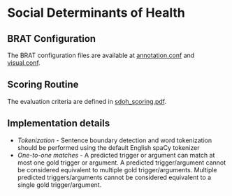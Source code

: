 # Social Determinants of Health


## BRAT Configuration
The BRAT configuration files are available at [annotation.conf](resources/annotation.conf) and [visual.conf](resources/visual.conf).


## Scoring Routine
The evaluation criteria are defined in [sdoh_scoring.pdf](resources/sdoh_scoring.pdf).

## Implementation details

* *Tokenization* - Sentence boundary detection and word tokenization should be performed using the default English spaCy tokenizer
* *One-to-one matches* - A predicted trigger or argument can match at most one gold trigger or argument. A predicted trigger/argument cannot be considered equivalent to multiple gold trigger/arguments. Multiple predicted triggers/arguments cannot be considered equivalent to a single gold trigger/argument.
